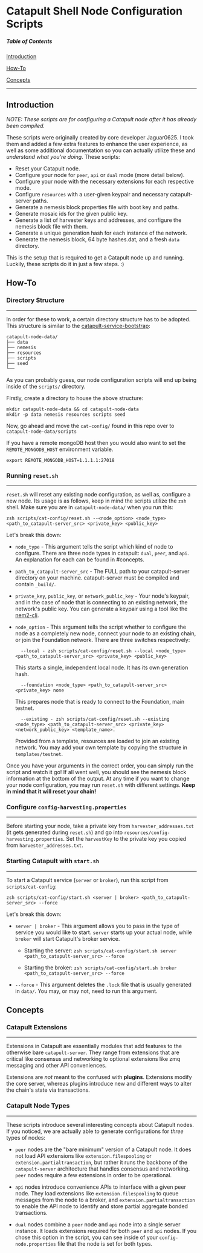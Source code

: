 # Catapult Shell Node Configuration Scripts

##### Table of Contents

[Introduction](#Introduction)

[How-To](#How-To)

[Concepts](#Concepts)

<hr>

## Introduction

_NOTE: These scripts are for configuring a Catapult node after it has already been compiled._

These scripts were originally created by core developer Jaguar0625. I took them and added a few extra features to enhance the user experience, as well as some additional documentation so you can actually utilize these and _understand what you're doing_. These scripts:

- Reset your Catapult node.
- Configure your node for `peer`, `api` or `dual` mode (more detail below).
- Configure your node with the necessary extensions for each respective mode.
- Configure `resources` with a user-given keypair and necessary catapult-server paths.
- Generate a nemesis block properties file with boot key and paths.
- Generate mosaic ids for the given public key.
- Generate a list of harvester keys and addresses, and configure the nemesis block file with them.
- Generate a unique generation hash for each instance of the network.
- Generate the nemesis block, 64 byte hashes.dat, and a fresh `data` directory.

This is the setup that is required to get a Catapult node up and running. Luckily, these scripts do it in just a few steps. :)

## How-To

### Directory Structure
***
In order for these to work, a certain directory structure has to be adopted. This structure is similar to the [catapult-service-bootstrap](https://github.com/tech-bureau/catapult-service-bootstrap):

```
catapult-node-data/
├── data
├── nemesis
├── resources
├── scripts
├── seed
└──   
```

As you can probably guess, our node configuration scripts will end up being inside of the `scripts/` directory.

Firstly, create a directory to house the above structure:

```
mkdir catapult-node-data && cd catapult-node-data
mkdir -p data nemesis resources scripts seed
```

Now, go ahead and move the `cat-config/` found in this repo over to `catapult-node-data/scripts`

If you have a remote mongoDB host then you would also want to set the `REMOTE_MONGODB_HOST` environment variable.

```
export REMOTE_MONGODB_HOST=1.1.1.1:27018

```

### Running `reset.sh`
***
`reset.sh` will reset any existing node configuration, as well as, configure a new node. Its usage is as follows, keep in mind the scripts utilize the `zsh` shell. Make sure you are in `catapult-node-data/` when you run this:

`zsh scripts/cat-config/reset.sh --<node_option> <node_type> <path_to_catapult-server_src> <private_key> <public_key>`

Let's break this down:

- `node_type` - This argument tells the script which kind of node to configure. There are three node types in catapult: `dual`, `peer`, and `api`. An explanation for each can be found in #concepts.

- `path_to_catapult-server_src` - The FULL path to your catapult-server directory on your machine. catapult-server must be compiled and contain `_build/`.

- `private_key`, `public_key`, or `network_public_key` - Your node's keypair, and in the case of node that is connecting to an existing network, the network's public key. You can generate a keypair using a tool like the [nem2-cli](https://github.com/nemtech/nem2-cli).

- `node_option` - This argument tells the script whether to configure the node as a completely new node, connect your node to an existing chain, or join the Foundation network. There are three switches respectively:

      	--local - zsh scripts/cat-config/reset.sh --local <node_type> <path_to_catapult-server_src> <private_key> <public_key> 
	
	This starts a single, independent local node.  It has its own generation hash.

      	--foundation <node_type> <path_to_catapult-server_src> <private_key> none

	This prepares node that is ready to connect to the Foundation, main testnet. 

      	--existing - zsh scripts/cat-config/reset.sh --existing <node_type> <path_to_catapult-server_src> <private_key> <network_public_key> <template_name>.  
		  
	Provided from a template, resources are loaded to join an existing network. You may add your own template by copying the structure in `templates/testnet`.

Once you have your arguments in the correct order, you can simply run the script and watch it go! If all went well, you should see the nemesis block information at the bottom of the output. At any time if you want to change your node configuration, you may run `reset.sh` with different settings. **Keep in mind that it will reset your chain!**

### Configure `config-harvesting.properties`
***
Before starting your node, take a private key from `harvester_addresses.txt` (it gets generated during `reset.sh`) and go into `resources/config-harvesting.properties`. Set the `harvestKey` to the private key you copied from `harvester_addresses.txt`.

### Starting Catapult with `start.sh`
***
To start a Catapult service (`server` or `broker`), run this script from `scripts/cat-config`:

`zsh scripts/cat-config/start.sh <server | broker> <path_to_catapult-server_src> --force`

Let's break this down:

- `server | broker` - This argument allows you to pass in the type of service you would like to start. `server` starts up your actual node, while `broker` will start Catapult's broker service.

  - Starting the server: `zsh scripts/cat-config/start.sh server <path_to_catapult-server_src> --force`

  - Starting the broker: `zsh scripts/cat-config/start.sh broker <path_to_catapult-server_src> --force`

- `--force` - This argument deletes the `.lock` file that is usually generated in `data/`. You may, or may not, need to run this argument.

## Concepts

### Catapult Extensions
***
Extensions in Catapult are essentially modules that add features to the otherwise bare `catapult-server`. They range from extensions that are critical like consensus and networking to optional extensions like zmq messaging and other API conveniences.

Extensions are _not_ meant to the confused with **plugins**. Extensions modify the core server, whereas plugins introduce new and different ways to alter the chain's state via transactions.

### Catapult Node Types
***
These scripts introduce several interesting concepts about Catapult nodes. If you noticed, we are actually able to generate configurations for _three_ types of nodes:

- `peer` nodes are the "bare minimum" version of a Catapult node. It does not load API extensions like `extension.filespooling` or `extension.partialtransaction`, but rather it runs the backbone of the `catapult-server` architecture that handles consensus and networking. `peer` nodes require a few extensions in order to be operational.

- `api` nodes introduce convenience APIs to interface with a given peer node. They load extensions like `extension.filespooling` to queue messages from the node to a broker, and `extension.partialtransaction` to enable the API node to identify and store partial aggregate bonded transactions.

- `dual` nodes combine a `peer` node and `api` node into a single server instance. It loads extensions required for both `peer` and `api` nodes. If you chose this option in the script, you can see inside of your `config-node.properties` file that the node is set for both types.

###
